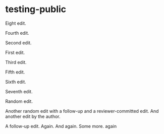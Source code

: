 # testing-public

Eight edit.

Fourth edit.

Second edit.

First edit.

Third edit.

Fifth edit.

Sixth edit.

Seventh edit.

Random edit.

Another random edit with a follow-up and a reviewer-committed edit.  And another edit by the author.

A follow-up edit.  Again.  And again.  Some more.  again
